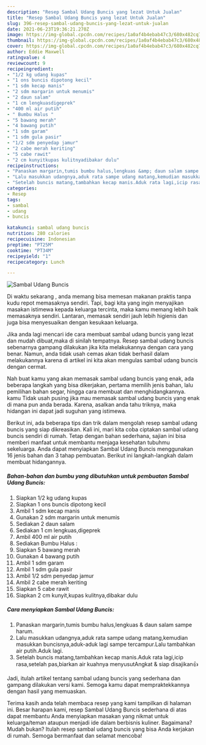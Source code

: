 ```yaml
---
description: "Resep Sambal Udang Buncis yang lezat Untuk Jualan"
title: "Resep Sambal Udang Buncis yang lezat Untuk Jualan"
slug: 396-resep-sambal-udang-buncis-yang-lezat-untuk-jualan
date: 2021-06-23T19:36:21.270Z
image: https://img-global.cpcdn.com/recipes/1a0af4b4ebab47c3/680x482cq70/sambal-udang-buncis-foto-resep-utama.jpg
thumbnail: https://img-global.cpcdn.com/recipes/1a0af4b4ebab47c3/680x482cq70/sambal-udang-buncis-foto-resep-utama.jpg
cover: https://img-global.cpcdn.com/recipes/1a0af4b4ebab47c3/680x482cq70/sambal-udang-buncis-foto-resep-utama.jpg
author: Eddie Maxwell
ratingvalue: 4
reviewcount: 9
recipeingredient:
- "1/2 kg udang kupas"
- "1 ons buncis dipotong kecil"
- "1 sdm kecap manis"
- "2 sdm margarin untuk menumis"
- "2 daun salam"
- "1 cm lengkuasdigeprek"
- "400 ml air putih"
- " Bumbu Halus "
- "5 bawang merah"
- "4 bawang putih"
- "1 sdm garam"
- "1 sdm gula pasir"
- "1/2 sdm penyedap jamur"
- "2 cabe merah keriting"
- "5 cabe rawit"
- "2 cm kunyitkupas kulitnyadibakar dulu"
recipeinstructions:
- "Panaskan margarin,tumis bumbu halus,lengkuas &amp; daun salam sampe harum."
- "Lalu masukkan udangnya,aduk rata sampe udang matang,kemudian masukkan buncisnya,aduk-aduk lagi sampe tercampur.Lalu tambahkan air putih.Aduk lagi."
- "Setelah buncis matang,tambahkan kecap manis.Aduk rata lagi,icip rasa,setelah pas,biarkan air kuahnya menyusutAngkat &amp; siap disajikan👍"
categories:
- Resep
tags:
- sambal
- udang
- buncis

katakunci: sambal udang buncis 
nutrition: 280 calories
recipecuisine: Indonesian
preptime: "PT25M"
cooktime: "PT34M"
recipeyield: "1"
recipecategory: Lunch

---
```



![Sambal Udang Buncis](https://img-global.cpcdn.com/recipes/1a0af4b4ebab47c3/680x482cq70/sambal-udang-buncis-foto-resep-utama.jpg)

Di waktu  sekarang , anda memang bisa memesan makanan praktis tanpa kudu repot memasaknya sendiri. Tapi, bagi kita yang ingin menyajikan masakan istimewa kepada keluarga tercinta, maka kamu memang lebih baik memasaknya sendiri. Lantaran, memasak sendiri jauh lebih higienis dan juga bisa menyesuaikan dengan kesukaan keluarga.

Jika anda lagi mencari ide cara membuat sambal udang buncis yang lezat dan mudah dibuat,maka di sinilah tempatnya. Resep sambal udang buncis  sebenarnya gampang dilakukan jika kita melakukannya dengan cara yang benar. Namun, anda tidak usah cemas akan tidak berhasil dalam melakukannya 
karena di artikel ini kita akan mengulas sambal udang buncis dengan cermat.  



Nah buat kamu yang akan memasak sambal udang buncis yang enak, ada beberapa langkah yang bisa dikerjakan, pertama memilih jenis bahan, lalu pemilihan bahan segar, hingga cara membuat dan menghidangkannya. kamu Tidak usah pusing jika mau memasak sambal udang buncis yang enak di mana pun anda berada. Karena, asalkan anda  tahu triknya, maka hidangan ini dapat jadi suguhan yang istimewa.

Berikut ini, ada beberapa tips dan trik dalam mengolah resep sambal udang buncis yang siap dikreasikan. Kali ini, mari kita coba ciptakan sambal udang buncis sendiri di rumah. Tetap dengan bahan sederhana, sajian ini bisa memberi manfaat untuk membantu menjaga kesehatan tubuhmu sekeluarga. Anda dapat menyiapkan Sambal Udang Buncis menggunakan 16 jenis bahan dan 3 tahap pembuatan. Berikut ini langkah-langkah dalam membuat hidangannya.

<!--inarticleads1-->

##### Bahan-bahan dan bumbu yang dibutuhkan untuk pembuatan Sambal Udang Buncis:

1. Siapkan 1/2 kg udang kupas
1. Siapkan 1 ons buncis dipotong kecil
1. Ambil 1 sdm kecap manis
1. Gunakan 2 sdm margarin untuk menumis
1. Sediakan 2 daun salam
1. Sediakan 1 cm lengkuas,digeprek
1. Ambil 400 ml air putih
1. Sediakan  Bumbu Halus :
1. Siapkan 5 bawang merah
1. Gunakan 4 bawang putih
1. Ambil 1 sdm garam
1. Ambil 1 sdm gula pasir
1. Ambil 1/2 sdm penyedap jamur
1. Ambil 2 cabe merah keriting
1. Siapkan 5 cabe rawit
1. Siapkan 2 cm kunyit,kupas kulitnya,dibakar dulu




<!--inarticleads2-->

##### Cara menyiapkan Sambal Udang Buncis:

1. Panaskan margarin,tumis bumbu halus,lengkuas &amp; daun salam sampe harum.
1. Lalu masukkan udangnya,aduk rata sampe udang matang,kemudian masukkan buncisnya,aduk-aduk lagi sampe tercampur.Lalu tambahkan air putih.Aduk lagi.
1. Setelah buncis matang,tambahkan kecap manis.Aduk rata lagi,icip rasa,setelah pas,biarkan air kuahnya menyusutAngkat &amp; siap disajikan👍




Jadi, itulah artikel tentang  sambal udang buncis  yang sederhana dan gampang dilakukan versi kami. Semoga kamu dapat mempraktekkannya dengan hasil yang memuaskan. 

Terima kasih anda telah membaca resep yang kami tampilkan di halaman ini. Besar harapan kami, resep  Sambal Udang Buncis sederhana di atas dapat membantu Anda menyiapkan masakan yang nikmat untuk keluarga/teman ataupun menjadi ide dalam berbisnis kuliner. Bagaimana? Mudah bukan? Itulah resep sambal udang buncis yang bisa Anda kerjakan di rumah. Semoga bermanfaat dan selamat mencoba!

